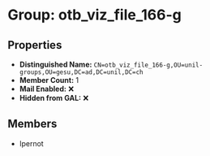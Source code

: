 # Group: otb_viz_file_166-g

## Properties

- **Distinguished Name:** `CN=otb_viz_file_166-g,OU=unil-groups,OU=gesu,DC=ad,DC=unil,DC=ch`
- **Member Count:** 1
- **Mail Enabled:** ❌
- **Hidden from GAL:** ❌

## Members

- lpernot
